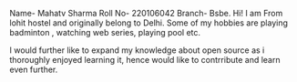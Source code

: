 Name- Mahatv Sharma
Roll No- 220106042
Branch- Bsbe.
Hi! I am From lohit hostel and originally belong to Delhi. Some of my hobbies
are playing badminton , watching web series, playing pool etc.  

I would further like to expand my knowledge about open source as i thoroughly enjoyed learning it, hence would like to contrribute and learn even further.
